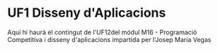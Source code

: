 # UF1 Disseny d'Aplicacions

Aquí hi haurà el contingut de l'UF12del módul M16 - Programació Competitiva i disseny d'aplicacions  impartida per l'Josep Maria Vegas
